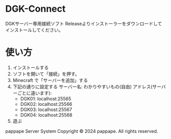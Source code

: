# DGK-Connect
DGKサーバー専用接続ソフト
Releaseよりインストーラーをダウンロードしてインストールしてください。

# 使い方
1. インストールする
2. ソフトを開いて「接続」を押す。
3. Minecraft で「サーバーを追加」する
4. 下記の通りに設定する
   サーバー名: わかりやすいもの(自由)
   アドレス(サーバーごとに違います):
   - DGK01: localhost:25565
   - DGK02: localhost:25566
   - DGK03: localhost:25567
   - DGK04: localhost:25568
6. 遊ぶ

pappape Server System Copyright © 2024 pappape. All rights reserved.

